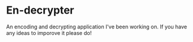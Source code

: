 # En-decrypter
An encoding and decrypting application I've been working on.
If you have any ideas to imporove it please do!
